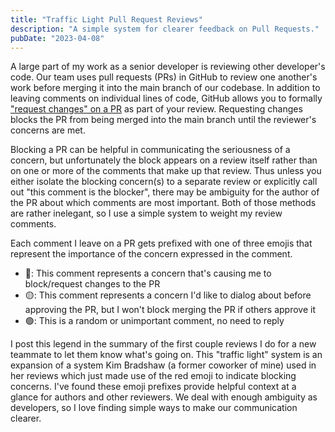 ```yaml
---
title: "Traffic Light Pull Request Reviews"
description: "A simple system for clearer feedback on Pull Requests."
pubDate: "2023-04-08"
---
```


A large part of my work as a senior developer is reviewing other developer's code.
Our team uses pull requests (PRs) in GitHub to review one another's work before merging it into the main branch of our codebase. In addition to leaving comments on individual lines of code, GitHub allows you to formally ["request changes" on a PR](https://docs.github.com/en/pull-requests/collaborating-with-pull-requests/reviewing-changes-in-pull-requests/reviewing-proposed-changes-in-a-pull-request#submitting-your-review) as part of your review. Requesting changes blocks the PR from being merged into the main branch until the reviewer's concerns are met.

Blocking a PR can be helpful in communicating the seriousness of a concern, but unfortunately the block appears on a review itself rather than on one or more of the comments that make up that review. Thus unless you either isolate the blocking concern(s) to a separate review or explicitly call out "this comment is the blocker", there may be ambiguity for the author of the PR about which comments are most important. Both of those methods are rather inelegant, so I use a simple system to weight my review comments.

Each comment I leave on a PR gets prefixed with one of three emojis that represent the importance of the concern expressed in the comment.

-   🔴: This comment represents a concern that's causing me to block/request changes to the PR
-   🟡: This comment represents a concern I'd like to dialog about before approving the PR, but I won't block merging the PR if others approve it
-   🟢: This is a random or unimportant comment, no need to reply

I post this legend in the summary of the first couple reviews I do for a new teammate to let them know what's going on. This "traffic light" system is an expansion of a system Kim Bradshaw (a former coworker of mine) used in her reviews which just made use of the red emoji to indicate blocking concerns. I've found these emoji prefixes provide helpful context at a glance for authors and other reviewers. We deal with enough ambiguity as developers, so I love finding simple ways to make our communication clearer.

